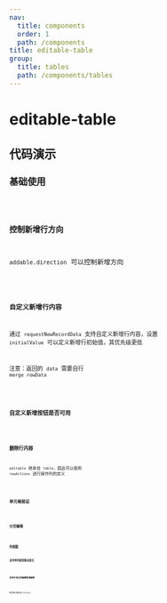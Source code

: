 ```yaml
---
nav:
  title: components
  order: 1
  path: /components
title: editable-table
group:
  title: tables
  path: /components/tables
---
```


# editable-table

## 代码演示

### 基础使用

<code src="../demos/editable-table/simple.tsx" />

### 控制新增行方向

`addable.direction` 可以控制新增方向

<code src="../demos/editable-table/direction.tsx" />

### 自定义新增行内容

通过 `requestNewRecordData` 支持自定义新增行内容，设置 `initialValue` 可以定义新增行初始值，其优先级更低

注意：返回的 `data` 需要自行 `merge rowData`

<code src="../demos/editable-table/request-new-record-data.tsx" />

### 自定义新增按钮是否可用

<code src="../demos/editable-table/add-disabled.tsx" />

### 删除行内容

`editable` 继承自 `table`，因此可以使用 `rowActions` 进行操作列的定义

<code src="../demos/editable-table/request-delete-record.tsx" />

### 单元格验证

<code src="../demos/editable-table/validate.tsx" />

### 分页编辑

<code src="../demos/editable-table/pagination.tsx" />

### 列视图

#### 支持单列类型联动变化

<code src="../demos/editable-table/column-type-linkage.tsx" />

#### 支持本地化的编辑新增删除

<code src="../demos/editable-table/localized-edits-added-delete.tsx" />

所有接口继承自 OSTable

<API exports='["Settings", "EditableTableAddable"]' src="../components/editable-table/index.tsx"></API>
